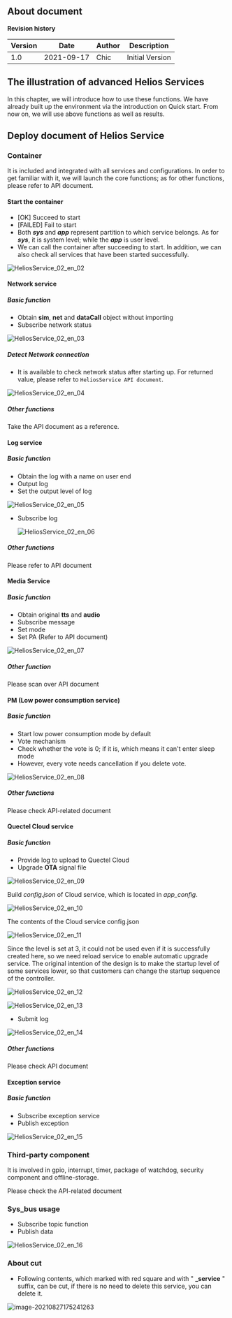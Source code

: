 ## About document

**Revision history** 

| Version | Date       | Author | Description     |
| ------- | ---------- | ------ | --------------- |
| 1.0     | 2021-09-17 | Chic   | Initial Version |



## The illustration of advanced Helios Services

In this chapter, we will introduce how to use these functions. We have already built up the environment via the introduction on Quick start. From now on, we will use above functions as well as results. 

## Deploy document of Helios Service

### Container 

It is included and integrated with all services and configurations. In order to get familiar with it, we will launch the core functions; as for other functions, please refer to API document. 

#### Start the container

- [OK]  Succeed to start 
- [FAILED] Fail to start 
- Both ***sys*** and ***app*** represent partition to which service belongs. As for ***sys***, it is system level; while the ***app*** is user level. 
- We can call the container after succeeding to start. In addition, we can also check all services that have been started successfully. 

 ![HeliosService_02_en_02](media\HeliosService_02_en_02.png)

#### Network service

##### Basic function

- Obtain **sim**, **net** and **dataCall** object without importing 
- Subscribe network status

![HeliosService_02_en_03](media\HeliosService_02_en_03.png)

##### Detect Network connection 

- It is available to check network status after starting up. For returned value, please refer to `HeliosService API document`.

![HeliosService_02_en_04](media\HeliosService_02_en_04.png)

##### Other functions

Take the API document as a reference. 

#### Log service

##### Basic function

- Obtain the log with a name on user end
- Output log
- Set the output level of log 

![HeliosService_02_en_05](media\HeliosService_02_en_05.png)

- Subscribe log

  ![HeliosService_02_en_06](media\HeliosService_02_en_06.png)



##### Other functions

Please refer to API document



#### Media Service

##### Basic function

- Obtain original **tts** and **audio**
- Subscribe message
- Set mode
- Set PA (Refer to API document) 

![HeliosService_02_en_07](media\HeliosService_02_en_07.png)

##### Other function

Please scan over API document

#### PM (Low power consumption service)

##### Basic function 

- Start low power consumption  mode by default
- Vote mechanism
- Check whether the vote is 0; if it is, which means it can't enter sleep mode
- However, every vote needs cancellation if you delete vote. 

![HeliosService_02_en_08](media\HeliosService_02_en_08.png)

##### Other functions 

Please check API-related document

#### Quectel Cloud service

##### Basic function

- Provide log to upload to Quectel Cloud
- Upgrade **OTA** signal file

![HeliosService_02_en_09](media\HeliosService_02_en_09.png)

Build *config.json* of Cloud service, which is located in *app_config*.

![HeliosService_02_en_10](media\HeliosService_02_en_10.png)

The contents of the Cloud service config.json

![HeliosService_02_en_11](media\HeliosService_02_en_11.png)

Since the level is set at 3, it could not be used even if it is successfully created here, so we need reload service to enable automatic upgrade service. The original intention of the design is to make the startup level of some services lower, so that customers can change the startup sequence of the controller.

![HeliosService_02_en_12](media\HeliosService_02_en_12.png) 

 

![HeliosService_02_en_13](media\HeliosService_02_en_13.png)

- Submit log 

![HeliosService_02_en_14](media\HeliosService_02_en_14.png)

#####  Other functions

Please check API document



#### Exception service

##### Basic function

- Subscribe exception service
- Publish exception

![HeliosService_02_en_15](media\HeliosService_02_en_15.png)

### Third-party component

It is involved in gpio, interrupt, timer, package of watchdog, security component and offline-storage. 

Please check the API-related document



### Sys_bus usage 

- Subscribe topic function
- Publish data 

![HeliosService_02_en_16](media\HeliosService_02_en_16.png)

### About cut

- Following contents, which marked with red square and with " **_service** " suffix, can be cut, if there is no need to delete this service, you can delete it. 

![image-20210827175241263](media\HeliosService2_16.png) 
